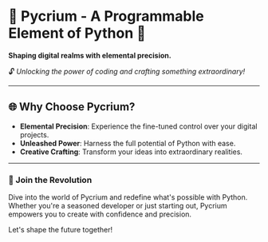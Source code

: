 # 🌟 Pycrium - A Programmable Element of Python 🌟

**Shaping digital realms with elemental precision.**

🔓 _Unlocking the power of coding and crafting something extraordinary!_

---

## 🌐 Why Choose Pycrium?

- **Elemental Precision**: Experience the fine-tuned control over your digital projects.
- **Unleashed Power**: Harness the full potential of Python with ease.
- **Creative Crafting**: Transform your ideas into extraordinary realities.

---

### 🌟 Join the Revolution

Dive into the world of Pycrium and redefine what's possible with Python. Whether you're a seasoned developer or just starting out, Pycrium empowers you to create with confidence and precision.

Let's shape the future together!